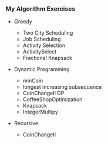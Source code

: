 ### My Algorithm Exercises

- Greedy
  - Two City Scheduling
  - Job Scheduling
  - Activity Selection
  - ActivitySelect
  - Fractional Knapsack

- Dynamic Programming
  - minCoin
  - longest increasing subsequence
  - CoinChangeII DP
  - CoffeeShopOptimization
  - Knapsack
  - IntegerMultipy
  
- Recursive
  - CoinChangeII


